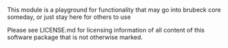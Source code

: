 This module is a playground for functionality that may go into brubeck core someday, or just stay here for others to use

Please see LICENSE.md for licensing information of all content of this 
software package that is not otherwise marked.